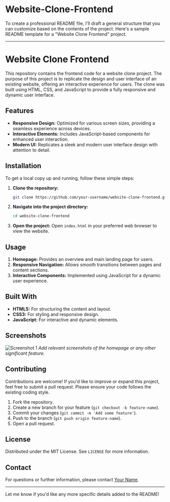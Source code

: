 # Website-Clone-Frontend
To create a professional README file, I'll draft a general structure that you can customize based on the contents of the project. Here's a sample README template for a "Website Clone Frontend" project.

---

# Website Clone Frontend

This repository contains the frontend code for a website clone project. The purpose of this project is to replicate the design and user interface of an existing website, offering an interactive experience for users. The clone was built using HTML, CSS, and JavaScript to provide a fully responsive and dynamic user interface.

## Features

- **Responsive Design:** Optimized for various screen sizes, providing a seamless experience across devices.
- **Interactive Elements:** Includes JavaScript-based components for enhanced user interaction.
- **Modern UI:** Replicates a sleek and modern user interface design with attention to detail.

## Installation

To get a local copy up and running, follow these simple steps:

1. **Clone the repository:**
   ```bash
   git clone https://github.com/your-username/website-clone-frontend.git
   ```
   
2. **Navigate into the project directory:**
   ```bash
   cd website-clone-frontend
   ```

3. **Open the project:**
   Open `index.html` in your preferred web browser to view the website.

## Usage

1. **Homepage:** Provides an overview and main landing page for users.
2. **Responsive Navigation:** Allows smooth transitions between pages and content sections.
3. **Interactive Components:** Implemented using JavaScript for a dynamic user experience.

## Built With

- **HTML5:** For structuring the content and layout.
- **CSS3:** For styling and responsive design.
- **JavaScript:** For interactive and dynamic elements.

## Screenshots

![Screenshot 1](path/to/screenshot1.png)
*Add relevant screenshots of the homepage or any other significant feature.*

## Contributing

Contributions are welcome! If you'd like to improve or expand this project, feel free to submit a pull request. Please ensure your code follows the existing coding style.

1. Fork the repository.
2. Create a new branch for your feature (`git checkout -b feature-name`).
3. Commit your changes (`git commit -m 'Add some feature'`).
4. Push to the branch (`git push origin feature-name`).
5. Open a pull request.

## License

Distributed under the MIT License. See `LICENSE` for more information.

## Contact

For questions or further information, please contact [Your Name](mailto:your-email@example.com).

---

Let me know if you'd like any more specific details added to the README!
